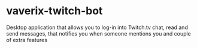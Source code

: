 # vaverix-twitch-bot
Desktop application that allows you to log-in into Twitch.tv chat, read and send messages, that notifies you when someone mentions you and couple of extra features
